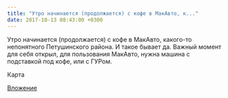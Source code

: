 ```yaml
---
title: "Утро начинается (продолжается) с кофе в МакАвто, к..."
date: 2017-10-13 08:43:00 +0300
---
```


Утро начинается (продолжается) с кофе в МакАвто, какого-то непонятного Петушинского района. И такое бывает да.
Важный момент для себя открыл, для пользования МакАвто, нужна машина с подставкой под кофе, или с ГУРом.

Карта

[Вложение](https://vk.com/photo41076938_456242036)
